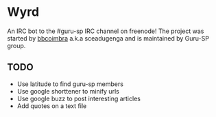 # Wyrd

An IRC bot to the #guru-sp IRC channel on freenode!
The project was started by [bbcoimbra](https://github.com/bbcoimbra) a.k.a sceadugenga and is maintained by Guru-SP group.

## TODO
- Use latitude to find guru-sp members
- Use google shorttener to minify urls
- Use google buzz to post interesting articles
- Add quotes on a text file
